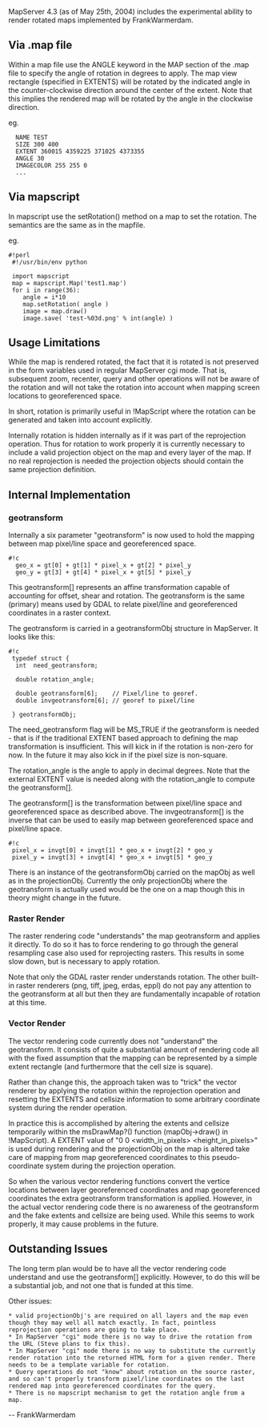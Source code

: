 MapServer 4.3 (as of May 25th, 2004) includes the experimental ability to render rotated maps implemented by FrankWarmerdam.                                                                                                                                                                                                                                                                                            
                                                                                                                                                                                                                                                                                                                                                                                                                         
## Via .map file                                                                                                                                                                                                                                                                                                                                                                                                     
                                                                                                                                                                                                                                                                                                                                                                                                                         
Within a map file use the ANGLE keyword in the MAP section of the .map file to specify the angle of rotation in degrees to apply. The map view rectangle (specified in EXTENTS) will be rotated by the indicated angle in the counter-clockwise direction around the center of the extent. Note that this implies the rendered map will be rotated by the angle in the clockwise direction.                              
                                                                                                                                                                                                                                                                                                                                                                                                                         
eg.                                                                                                                                                                                                                                                                                                                                                                                                                      

```                                                                                                                                                                                                                                                                                                                                                                                                                      
  NAME TEST                                                                                                                                                                                                                                                                                                                                                                                                              
  SIZE 300 400                                                                                                                                                                                                                                                                                                                                                                                                           
  EXTENT 360015 4359225 371025 4373355                                                                                                                                                                                                                                                                                                                                                                                   
  ANGLE 30                                                                                                                                                                                                                                                                                                                                                                                                               
  IMAGECOLOR 255 255 0                                                                                                                                                                                                                                                                                                                                                                                                   
  ...                                                                                                                                                                                                                                                                                                                                                                                                                    
```                                                                                                                                                                                                                                                                                                                                                                                                                      
## Via mapscript                                                                                                                                                                                                                                                                                                                                                                                                   
                                                                                                                                                                                                                                                                                                                                                                                                                         
In mapscript use the setRotation() method on a map to set the rotation. The semantics are the same as in the mapfile.                                                                                                                                                                                                                                                                                                    
                                                                                                                                                                                                                                                                                                                                                                                                                         
eg.                                                                                                                                                                                                                                                                                                                                                                                                                      

```                                                                                                                                                                                                                                                                                                                                                                                                                      
#!perl                                                                                                                                                                                                                                                                                                                                                                                                                   
 #!/usr/bin/env python                                                                                                                                                                                                                                                                                                                                                                                                   
                                                                                                                                                                                                                                                                                                                                                                                                                         
 import mapscript                                                                                                                                                                                                                                                                                                                                                                                                        
 map = mapscript.Map('test1.map')                                                                                                                                                                                                                                                                                                                                                                                        
 for i in range(36):                                                                                                                                                                                                                                                                                                                                                                                                     
    angle = i*10                                                                                                                                                                                                                                                                                                                                                                                                         
    map.setRotation( angle )                                                                                                                                                                                                                                                                                                                                                                                             
    image = map.draw()                                                                                                                                                                                                                                                                                                                                                                                                   
    image.save( 'test-%03d.png' % int(angle) )                                                                                                                                                                                                                                                                                                                                                                           
```                                                                                                                                                                                                                                                                                                                                                                                                                      
## Usage Limitations                                                                                                                                                                                                                                                                                                                                                                                                 
                                                                                                                                                                                                                                                                                                                                                                                                                         
While the map is rendered rotated, the fact that it is rotated is not preserved in the form variables used in regular MapServer cgi mode. That is, subsequent zoom, recenter, query and other operations will not be aware of the rotation and will not take the rotation into account when mapping screen locations to georeferenced space.                                                                            
                                                                                                                                                                                                                                                                                                                                                                                                                         
In short, rotation is primarily useful in !MapScript where the rotation can be generated and taken into account explicitly.                                                                                                                                                                                                                                                                                              
                                                                                                                                                                                                                                                                                                                                                                                                                         
Internally rotation is hidden internally as if it was part of the reprojection operation. Thus for rotation to work properly it is currently necessary to include a valid projection object on the map and every layer of the map. If no real reprojection is needed the projection objects should contain the same projection definition.                                                                               
                                                                                                                                                                                                                                                                                                                                                                                                                         
## Internal Implementation                                                                                                                                                                                                                                                                                                                                                                                           
                                                                                                                                                                                                                                                                                                                                                                                                                         
### geotransform                                                                                                                                                                                                                                                                                                                                                                                                      
                                                                                                                                                                                                                                                                                                                                                                                                                         
Internally a six parameter "geotransform" is now used to hold the mapping between map pixel/line space and georeferenced space.                                                                                                                                                                                                                                                                                          

```                                                                                                                                                                                                                                                                                                                                                                                                                      
#!c                                                                                                                                                                                                                                                                                                                                                                                                                      
  geo_x = gt[0] + gt[1] * pixel_x + gt[2] * pixel_y                                                                                                                                                                                                                                                                                                                                                                      
  geo_y = gt[3] + gt[4] * pixel_x + gt[5] * pixel_y                                                                                                                                                                                                                                                                                                                                                                      
```                                                                                                                                                                                                                                                                                                                                                                                                                      
This geotransform[] represents an affine transformation capable of accounting for offset, shear and rotation. The geotransform is the same (primary) means used by GDAL to relate pixel/line and georeferenced coordinates in a raster context.                                                                                                                                                                          
                                                                                                                                                                                                                                                                                                                                                                                                                         
The geotransform is carried in a geotransformObj structure in MapServer. It looks like this:                                                                                                                                                                                                                                                                                                                            

```                                                                                                                                                                                                                                                                                                                                                                                                                      
#!c                                                                                                                                                                                                                                                                                                                                                                                                                      
 typedef struct {                                                                                                                                                                                                                                                                                                                                                                                                        
  int  need_geotransform;                                                                                                                                                                                                                                                                                                                                                                                                
                                                                                                                                                                                                                                                                                                                                                                                                                         
  double rotation_angle;                                                                                                                                                                                                                                                                                                                                                                                                 
                                                                                                                                                                                                                                                                                                                                                                                                                         
  double geotransform[6];    // Pixel/line to georef.                                                                                                                                                                                                                                                                                                                                                                    
  double invgeotransform[6]; // georef to pixel/line                                                                                                                                                                                                                                                                                                                                                                     
                                                                                                                                                                                                                                                                                                                                                                                                                         
 } geotransformObj;                                                                                                                                                                                                                                                                                                                                                                                                      
```                                                                                                                                                                                                                                                                                                                                                                                                                      
The need_geotransform flag will be MS_TRUE if the geotransform is needed - that is if the traditional EXTENT based approach to defining the map transformation is insufficient. This will kick in if the rotation is non-zero for now. In the future it may also kick in if the pixel size is non-square.                                                                                                                
                                                                                                                                                                                                                                                                                                                                                                                                                         
The rotation_angle is the angle to apply in decimal degrees. Note that the external EXTENT value is needed along with the rotation_angle to compute the geotransform[].                                                                                                                                                                                                                                                  
                                                                                                                                                                                                                                                                                                                                                                                                                         
The geotransform[] is the transformation between pixel/line space and georeferenced space as described above. The invgeotransform[] is the inverse that can be used to easily map between georeferenced space and pixel/line space.                                                                                                                                                                                      

```                                                                                                                                                                                                                                                                                                                                                                                                                      
#!c                                                                                                                                                                                                                                                                                                                                                                                                                      
 pixel_x = invgt[0] + invgt[1] * geo_x + invgt[2] * geo_y                                                                                                                                                                                                                                                                                                                                                                
 pixel_y = invgt[3] + invgt[4] * geo_x + invgt[5] * geo_y                                                                                                                                                                                                                                                                                                                                                                
```                                                                                                                                                                                                                                                                                                                                                                                                                      
There is an instance of the geotransformObj carried on the mapObj as well as in the projectionObj. Currently the only projectionObj where the geotransform is actually used would be the one on a map though this in theory might change in the future.                                                                                                                                                                  
                                                                                                                                                                                                                                                                                                                                                                                                                         
### Raster Render                                                                                                                                                                                                                                                                                                                                                                                                    
                                                                                                                                                                                                                                                                                                                                                                                                                         
The raster rendering code "understands" the map geotransform and applies it directly. To do so it has to force rendering to go through the general resampling case also used for reprojecting rasters. This results in some slow down, but is necessary to apply rotation.                                                                                                                                               
                                                                                                                                                                                                                                                                                                                                                                                                                         
Note that only the GDAL raster render understands rotation. The other built-in raster renderers (png, tiff, jpeg, erdas, eppl) do not pay any attention to the geotransform at all but then they are fundamentally incapable of rotation at this time.                                                                                                                                                                   
                                                                                                                                                                                                                                                                                                                                                                                                                         
### Vector Render                                                                                                                                                                                                                                                                                                                                                                                                     
                                                                                                                                                                                                                                                                                                                                                                                                                         
The vector rendering code currently does not "understand" the geotransform. It consists of quite a substantial amount of rendering code all with the fixed assumption that the mapping can be represented by a simple extent rectangle (and furthermore that the cell size is square).                                                                                                                                   
                                                                                                                                                                                                                                                                                                                                                                                                                         
Rather than change this, the approach taken was to "trick" the vector renderer by applying the rotation within the reprojection operation and resetting the EXTENTS and cellsize information to some arbitrary coordinate system during the render operation.                                                                                                                                                            
                                                                                                                                                                                                                                                                                                                                                                                                                         
In practice this is accomplished by altering the extents and cellsize temporarily within the msDrawMap?() function (mapObj->draw() in !MapScript). A EXTENT value of "0 0 <width_in_pixels> <height_in_pixels>" is used during rendering and the projectionObj on the map is altered take care of mapping from map georeferenced coordinates to this pseudo-coordinate system during the projection operation.           
                                                                                                                                                                                                                                                                                                                                                                                                                         
So when the various vector rendering functions convert the vertice locations between layer georeferenced coordinates and map georeferenced coordinates the extra geotransform transformation is applied. However, in the actual vector rendering code there is no awareness of the geotransform and the fake extents and cellsize are being used. While this seems to work properly, it may cause problems in the future.
                                                                                                                                                                                                                                                                                                                                                                                                                         
## Outstanding Issues                                                                                                                                                                                                                                                                                                                                                                                                 
                                                                                                                                                                                                                                                                                                                                                                                                                         
The long term plan would be to have all the vector rendering code understand and use the geotransform[] explicitly. However, to do this will be a substantial job, and not one that is funded at this time.                                                                                                                                                                                                              
                                                                                                                                                                                                                                                                                                                                                                                                                         
Other issues:                                                                                                                                                                                                                                                                                                                                                                                                            
                                                                                                                                                                                                                                                                                                                                                                                                                         
    * valid projectionObj's are required on all layers and the map even though they may well all match exactly. In fact, pointless reprojection operations are going to take place.                                                                                                                                                                                                                                      
    * In MapServer "cgi" mode there is no way to drive the rotation from the URL (Steve plans to fix this).                                                                                                                                                                                                                                                                                                             
    * In MapServer "cgi" mode there is no way to substitute the currently render rotation into the returned HTML form for a given render. There needs to be a template variable for rotation.                                                                                                                                                                                                                           
    * Query operations do not "know" about rotation on the source raster, and so can't properly transform pixel/line coordinates on the last rendered map into georeferenced coordinates for the query.                                                                                                                                                                                                                  
    * There is no mapscript mechanism to get the rotation angle from a map.                                                                                                                                                                                                                                                                                                                                              
                                                                                                                                                                                                                                                                                                                                                                                                                         
-- FrankWarmerdam
